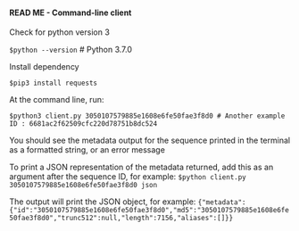 #### READ ME - Command-line client

Check for python version 3

`$python --version`  # Python 3.7.0

Install dependency

`$pip3 install requests`

At the command line, run:  

`$python3 client.py 3050107579885e1608e6fe50fae3f8d0 # Another example ID : 6681ac2f62509cfc220d78751b8dc524` 

You should see the metadata output for the sequence printed in the terminal as a formatted string, or an error message

To print a JSON representation of the metadata returned, add this as an argument after the sequence ID, for example:
`$python client.py 3050107579885e1608e6fe50fae3f8d0 json`
 
The output will print the JSON object, for example: 
`{"metadata":{"id":"3050107579885e1608e6fe50fae3f8d0","md5":"3050107579885e1608e6fe50fae3f8d0","trunc512":null,"length":7156,"aliases":[]}}`

